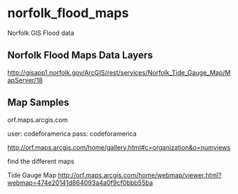 norfolk_flood_maps
==================

Norfolk GIS Flood data

Norfolk Flood Maps Data Layers
---
http://gisapp1.norfolk.gov/ArcGIS/rest/services/Norfolk_Tide_Gauge_Map/MapServer/18

Map Samples
---
orf.maps.arcgis.com

user: codeforamerica
pass: codeforamerica

http://orf.maps.arcgis.com/home/gallery.html#c=organization&o=numviews

find the different maps


Tide Gauge Map
http://orf.maps.arcgis.com/home/webmap/viewer.html?webmap=474e20141d864093a4a0f9cf0bbb55ba
